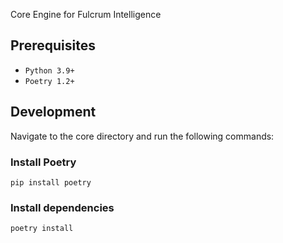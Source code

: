 Core Engine for Fulcrum Intelligence

## Prerequisites

- `Python 3.9+`
- `Poetry 1.2+`

## Development
Navigate to the core directory and run the following commands:
### Install Poetry

```shell
pip install poetry
```

### Install dependencies

```shell
poetry install
```
